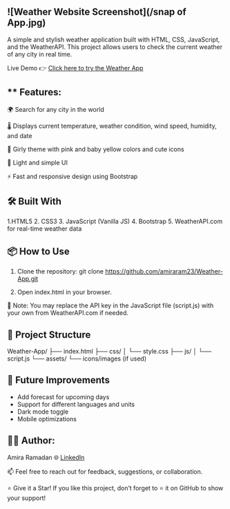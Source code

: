 ## ![Weather Website Screenshot](/snap of App.jpg)


A simple and stylish weather application built with HTML, CSS, JavaScript, and the WeatherAPI. This project allows users to check the current weather of any city in real time.

Live Demo 👉 [Click here to try the Weather App](https://amiraram23.github.io/Weather-App/)


## ** Features:

🌍 Search for any city in the world

🌡️ Displays current temperature, weather condition, wind speed, humidity, and date

🎨 Girly theme with pink and baby yellow colors and cute icons

🌙 Light and simple UI

⚡ Fast and responsive design using Bootstrap

## 🛠️ Built With
 1.HTML5
 2. CSS3
 3. JavaScript (Vanilla JS)
 4. Bootstrap
 5. WeatherAPI.com for real-time weather data

## 📦 How to Use
1. Clone the repository:
git clone https://github.com/amiraram23/Weather-App.git

2. Open index.html in your browser.

🔑 Note: You may replace the API key in the JavaScript file (script.js) with your own from WeatherAPI.com if needed.

## 📁 Project Structure
Weather-App/
├── index.html
├── css/
│   └── style.css
├── js/
│   └── script.js
└── assets/
    └── icons/images (if used)

## 📌 Future Improvements
- Add forecast for upcoming days
- Support for different languages and units
- Dark mode toggle
- Mobile optimizations

## 🙋‍♀️ Author: 
 Amira Ramadan
🌐 [LinkedIn](www.linkedin.com/in/amira-ramadan-gisdeveloper)


📫 Feel free to reach out for feedback, suggestions, or collaboration.

⭐️ Give it a Star!
If you like this project, don’t forget to ⭐ it on GitHub to show your support!


